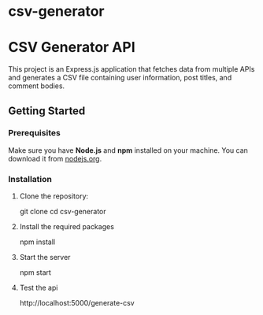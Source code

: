 # csv-generator

# CSV Generator API

This project is an Express.js application that fetches data from multiple APIs and generates a CSV file containing user information, post titles, and comment bodies.

## Getting Started

### Prerequisites

Make sure you have **Node.js** and **npm** installed on your machine. You can download it from [nodejs.org](https://nodejs.org/).

### Installation

1. Clone the repository:

   git clone <repository-url>
   cd csv-generator

2. Install the required packages

   npm install

3. Start the server

   npm start

4. Test the api

   http://localhost:5000/generate-csv
